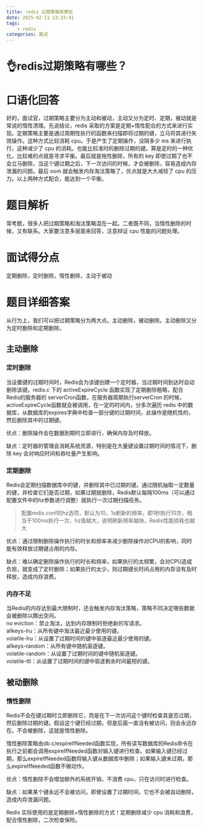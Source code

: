 ```yaml
---
title: redis 过期策略有哪些
date: 2025-02-11 13:33:41
tags:
	- redis
categories: 面试
---
```

# 👌redis过期策略有哪些？


# 口语化回答
好的，面试官，过期策略主要分为主动和被动，主动又分为定时、定期，被动就是常说的惰性清理。先说结论，redis 采取的方案是定期+惰性配合的方式来进行实现。定期策略主要是通过周期性执行的函数来扫描即将过期的键，立马将其进行失效操作。这种方式比较消耗 cpu。于是产生了定期操作，没隔多少 ms 来进行执行，这种减少了 cpu 的消耗。也能比较准时的删除过期的键。算是定时的一种优化，比较难的点就是寻求平衡。最后就是拖性删除，所有的 key 即使过期了也不会立马删除，当这个键过期之后，下一次访问的时候，才会被删除，容易造成内存泄漏的问题。最后 oom 就会触发内存淘汰策略了，优点就是大大减轻了 cpu 的压力。以上两种方式配合，能达到一个平衡。

# 题目解析
常考题，很多人把过期策略和淘汰策略混在一起。二者既不同，当惰性删除的时候，又有联系。大家要注意多层面来回答，注意辩证 cpu 性能的问题处理。

# 面试得分点
定期删除，定时删除，惰性删除，主动于被动

# 题目详细答案
从行为上，我们可以把过期策略分为两大点。主动删除，被动删除。主动删除又分为定时删除和定期删除。


## 主动删除
### **定时删除**
当设置键的过期时间时，Redis会为该键创建一个定时器，当过期时间到达时自动删除该键。redis.c 下的 activeExpireCycle 函数实现了定期删除粗略，配合 Redis的服务器的 serverCron函数，在服务器周期执行serverCron 的时候，activeExpireCycle函数就会被调用，在一定的时间内，分多次遍历 redis 中的数据库，从数据库的expires字典中检查一部分键的过期时间，此操作是随机性的，然后删除其中的过期键。

优点：删除操作会在数据到期时立即进行，确保内存及时释放。

缺点：定时器的管理会消耗系统资源，特别是在大量键设置过期时间的情况下，删除 key 会对响应时间和吞吐量产生影响。

### **定期删除**
Redis会定期扫描数据库中的键，并删除其中已过期的键。通过随机抽取一定数量的键，并检查它们是否过期，如果过期就删除，Redis默认每隔100ms（可以通过配置文件中的hz参数进行调整）就执行一次过期扫描任务。

> 配置redis.conf的hz选项，默认为10，1s刷新的频率。即1秒执行10次，相当于100ms执行一次，hz值越大，说明刷新频率越快，Redis性能损耗也越大
>


优点：通过限制删除操作执行的时长和频率来减少删除操作对CPU的影响，同时能有效释放过期键占用的内存。

缺点：难以确定删除操作执行的时长和频率，如果执行的太频繁，会对CPU造成负担，就变成了定时删除；如果执行的太少，则过期键长时间占用的内存没有及时释放，造成内存浪费。

### 内存不足
当Redis的内存达到最大限制时，还会触发内存淘汰策略，策略不同决定哪些数据会被删除以腾出空间。  
no eviction：禁止淘汰，达到内存限制时拒绝新的写请求。  
allkeys-lru：从所有键中淘汰最近最少使用的键。  
volatile-lru：从设置了过期时间的键中驱逐最近最少使用的键。  
allkeys-random：从所有键中随机驱逐键。  
volatile-random：从设置了过期时间的键中随机驱逐键。  
volatile-ttl：从设置了过期时间的键中驱逐剩余时间最短的键。

## 被动删除
### **惰性删除**
Redis不会在键过期时立即删除它，而是在下一次访问这个键时检查其是否过期，然后删除过期的键。假设这个键已经过期，但是后面一直没有被访问，则会永远存在。不会被删除，这就是惰性删除。

惰性删除策略由db.c/expireIfNeeded函数实现，所有读写数据库的Redis命令在执行之前都会调用expireIfNeeded函数对输入键进行检查。如果输入键已经过期，那么expireIfNeeded函数将输入键从数据库中删除；如果输入键未过期，那么expireIfNeeded函数不做动作。

优点：惰性删除不会增加额外的系统开销，不浪费 cpu，只在访问时进行检查。

缺点：如果某个键永远不会被访问，即使设置了过期时间，它也不会被自动删除，造成内存泄漏问题。



Redis 实际使用的是定期删除+惰性删除的方式！定期删除减少 cpu 消耗和浪费，配合惰性删除，二次检查保险。



### 
